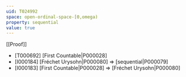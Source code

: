```yaml
---
uid: T024992
space: open-ordinal-space-[0,omega)
property: sequential
value: true
---
```

[[Proof]]

* [T000692] [First Countable|P000028]
* [I000184] [Fréchet Urysohn|P000080] => [sequential|P000079]
* [I000183] [First Countable|P000028] => [Fréchet Urysohn|P000080]

